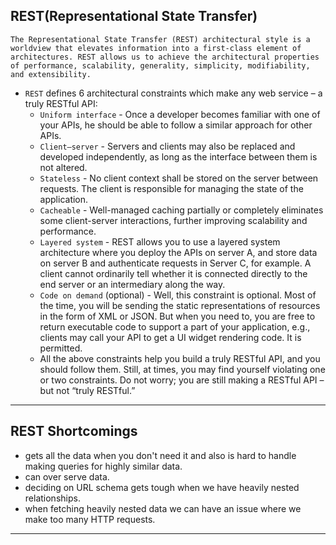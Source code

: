 ## REST(Representational State Transfer)
```
The Representational State Transfer (REST) architectural style is a worldview that elevates information into a first-class element of architectures. REST allows us to achieve the architectural properties of performance, scalability, generality, simplicity, modifiability, and extensibility.
```
- `REST` defines 6 architectural constraints which make any web service – a truly RESTful API:
  - `Uniform interface` - Once a developer becomes familiar with one of your APIs, he should be able to follow a similar approach for other APIs.
  - `Client–server` - Servers and clients may also be replaced and developed independently, as long as the interface between them is not altered.
  - `Stateless` - No client context shall be stored on the server between requests. The client is responsible for managing the state of the application.
  - `Cacheable` - Well-managed caching partially or completely eliminates some client-server interactions, further improving scalability and performance.
  - `Layered system` - REST allows you to use a layered system architecture where you deploy the APIs on server A, and store data on server B and authenticate requests in Server C, for example. A client cannot ordinarily tell whether it is connected directly to the end server or an intermediary along the way.
  - `Code on demand` (optional) - Well, this constraint is optional. Most of the time, you will be sending the static representations of resources in the form of XML or JSON. But when you need to, you are free to return executable code to support a part of your application, e.g., clients may call your API to get a UI widget rendering code. It is permitted.
  - All the above constraints help you build a truly RESTful API, and you should follow them. Still, at times, you may find yourself violating one or two constraints. Do not worry; you are still making a RESTful API – but not “truly RESTful.”
---

## REST Shortcomings
- gets all the data when you don't need it and also is hard to handle making queries for highly similar data.
- can over serve data.
- deciding on URL schema gets tough when we have heavily nested relationships.
- when fetching heavily nested data we can have an issue where we make too many HTTP requests.
---